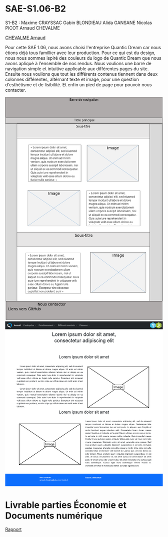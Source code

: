 # SAE-S1.06-B2

S1-B2 :
Maxime CRAYSSAC
Gabin BLONDIEAU
Alida GANSANE
Nicolas PICOT
Arnaud CHEVALME

[CHEVALME Arnaud](mailto:arnaud.chevalme@edu.univ-fcomte.fr?subject=[SAE]Sujet)

Pour cette SAÉ 1.06, nous avons choisi l'entreprise Quantic Dream car nous étions déjà tous famillier avec leur production. Pour ce qui est du design, nous nous sommes ispiré des couleurs du logo de Quantic Dream que nous avons apliqué à l'ensemble de nos rendus. 
Nous voulions une barre de navigation simple et intuitive applicable aux différentes pages du site. Ensuite nous voulions que tout les différents contenus tiennent dans deux colonnes différentes, altérnant texte et image, pour une question d'esthétisme et de lisibilité. Et enfin un pied de page pour pouvoir nous contacter. 

![écran de zoning](doc/ecran_zoning.png)
![écran prototype](doc/ecran_prototype.png)

# Livrable parties Économie et Documents numérique
[Rapport](doc/CHEAVLME_SAES106_B2_QuanticDream.pdf)
